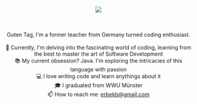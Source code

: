 <h1 align="center">
  <a href="https://git.io/typing-svg">
    <img src="https://readme-typing-svg.herokuapp.com/?lines=Welcome to the Kluft; with Bahadir Erbek;Be+Ready!&center=true&size=30">
  </a>
</h1>

<br>
<p align="center">
  Guten Tag,  I'm a former teacher from Germany turned coding enthusiast. 
  <br>
  <br>
  🔬 Currently, I'm delving into the fascinating world of coding, learning from the best to master the art of Software Development
  <br>
  📚 My current obsession? Java. I'm exploring the intricacies of this language with passion
  <br>
  💻 I love writing code and learn anythings about it
  <br>
  🎓 I graduated from WWU Münster 
  <br>
  📫 How to reach me: <a href="mailto: erbekb@gmail.com">erbekb@gmail.com</a>
</p>







<!--
**ErbekB/ErbekB** is a ✨ _special_ ✨ repository because its `README.md` (this file) appears on your GitHub profile.

Here are some ideas to get you started:

- 🔭 I’m currently working on ...
- 🌱 I’m currently learning ...
- 👯 I’m looking to collaborate on ...
- 🤔 I’m looking for help with ...
- 💬 Ask me about ...
- 📫 How to reach me: ...
- 😄 Pronouns: ...
- ⚡ Fun fact: ...
-->
